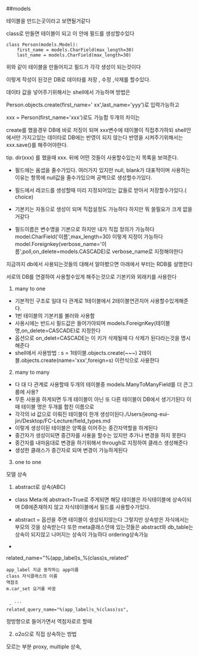 ##models

테이블을 만드는곳이라고 보면될거같다

class로 만들면 테이블이 되고 이 안에 필드를 생성할수있다

```
class Person(models.Model):
    first_name = models.CharField(max_length=30)
    last_name = models.CharField(max_length=30)
```

위와 같이 테이블을 만들어지고 필드가 각각 생성이 되는것이다

이렇게 작성이 된것은 DB로 데이타를 저장 , 수정 ,삭제를 할수있다.

데이타 값을 넣어주기위해서는 shell에서 가능하며
방법은

Person.objects.create(first_name=' xx',last_name='yyy')로 입력가능하고

xxx = Person(first_name='xxx')로도 가능함 두개의 차이는

create를 했을경우 DB에 바로 저징이 되며 xxx변수에 테이블이 직접추가하되 shell안에서만 가지고있는 데이타로 DB에는 반영이 되지 않는다 반영을 시켜주기위해서는 xxx.save()를 해주어야한다.

tip. dir(xxx) 를 했을때 xxx. 뒤에 어떤 것들이 사용할수있는지 목록을 보여준다.


- 필드에는 옴셥을 줄수가있다. 여러가지 있지만 null, blank가 대표적이며 사용하는이유는 항목에 null값을 줄수가있으며 공백으로 생성할수가있다.

- 필드에서 레코드를 생성할때 미리 지정되어있는 값들로 받아서 저장할수가있다.( choice)

- 기본키는 자동으로 생성이 되며 직접설정도 가능하다 하지만 뭐 쓸필요가 크게 없을거같다

- 필드이름은 변수명을 기본으로 하지만 내가 직접 정의가 가능하다
 model.CharField('이름',max_length=30) 이렇게 지정이 가능하다
 model.Foreignkey(verbose_name='이름',poll,on_delete=models.CASCADE)로 verbose_name로 지정해야한다
 
지금까지 db에서 사용되는것들의 대해서 알아봤으면 아래에서 부터는 RDB를 설명한다

서로의 DB를 연결하여 사용할수있게 해주는것으로 기본키와 외래키를 사용한다

1. many to one
 - 기본적인 구조로 일대 다 관계로 1테이블에서 2테이블연관지어 사용할수있게해준다.
 - 1번 테이블의 기본키를 불러와 사용함
 - 사용시에는 반드시 필드값은 들어가야되며 models.ForeignKey(테이블명,on_delete=CASCADE)로 지정한다
 - 옵션으로 on_delet=CASCADE는 이 키가 삭제될때 다 삭제가 된다라는것을 명시해준다
 - shell에서 사용방법 : s = 1테이블.objects.create(~~~)
   	2테이블.objects.create(name='xxx',foreign=s)
   이런식으로 사용한다
2. many to many
 - 다 대 다 관계로 사용할때 두개의 테이블중 models.ManyToManyField를 더 큰그룹에 사용?
 - 무튼 사용을 하게되면 두개 테이블이 아닌 또 다른 테이블이 DB에서 생기기된다 이때 테이블 명은 두개를 합친 이름으로
 - 각각의 id 값으로 이뤄진 테이블이 한개 생성이된다./Users/jeong-eui-jin/Desktop/FC-Lecture/field_types.md
 - 이렇게 생성이된 테이블은 양쪽을 이어주는 중간자역할을 하게된다
 - 중간자가 생성이되면 중간자를 사용을 할수는 있지만 추가나 변경을 하지 못한다
 - 중간자를 내마음대로 변경을 하기위해서 through로 지정하여 클래스 생성해준다
 - 생성한 클래스가 중간자로 되며 변경이 가능하게된다
3. one to one

모델 상속

1. abstract로 상속(ABC)
 - class Meta:에 abstract=True로 주게되면 해당 테이블은 자식테이블에 상속이되며 DB에존재하지 않고 자식테이블에서 필드를 사용할수가있다.
 - abstract = 옵션을 주면 테이블이 생성되지않는다
그렇지만 상속받은 자식에서는 부모의 것을 상속받는다
또한 meta클래스안에 있는것들은 abstract와 db_table는 상속이 되지않고 나머지는 상속이 가능하다
ordering상속가능

 - ```
related_name="%(app_label)s_%(class)s_related"
```
app_label 지금 동작하는 app이름
class 자식클래스의 이름
역참조
m.car_set 요거를 바꿈


 - ```
related_query_name="%(app_label)s_%(class)ss",
```
정방향으로 들어가면서 역첨자로르 할때

2. o2o으로 직접 상속하는 방법


모르는 부분 
proxy, multiple 상속,
